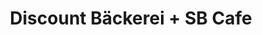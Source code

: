 ---
title: "Discount Bäckerei + SB Cafe"
url: /taufkirchen/discount-baeckerei-sb-cafe/
shop: Bäckerei
---